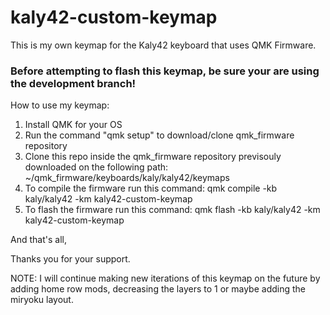 # kaly42-custom-keymap
This is my own keymap for the Kaly42 keyboard that uses QMK Firmware.

### Before attempting to flash this keymap, be sure your are using the development branch!

How to use my keymap:

1. Install QMK for your OS
2. Run the command "qmk setup" to download/clone qmk_firmware repository
3. Clone this repo inside the qmk_firmware repository previsouly downloaded on the following path: ~/qmk_firmware/keyboards/kaly/kaly42/keymaps
5. To compile the firmware run this command: qmk compile -kb kaly/kaly42 -km kaly42-custom-keymap
6. To flash the firmware run this command: qmk flash -kb kaly/kaly42 -km kaly42-custom-keymap

And that's all,

Thanks you for your support.


NOTE: I will continue making new iterations of this keymap on the future by adding home row mods, decreasing the layers to 1 or maybe adding the miryoku layout.
